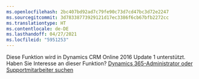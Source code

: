```yaml
---
ms.openlocfilehash: 2bc407bd92ad7c79fe90c73d7cd47bc3d72e2247
ms.sourcegitcommit: 3d78338773929121d17ec3386f6cb67bfb2272cc
ms.translationtype: HT
ms.contentlocale: de-DE
ms.lasthandoff: 04/27/2021
ms.locfileid: "5951253"
---
```

Diese Funktion wird in Dynamics CRM Online 2016 Update 1 unterstützt. Haben Sie Interesse an dieser Funktion? [Dynamics 365-Administrator oder Supportmitarbeiter suchen](/dynamics365/customerengagement/on-premises/basics/find-administrator-support)